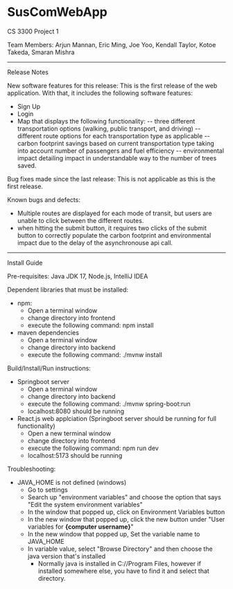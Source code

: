 # SusComWebApp
CS 3300 Project 1

Team Members: Arjun Mannan, Eric Ming, Joe Yoo, Kendall Taylor, Kotoe Takeda, Smaran Mishra

--------------------------------------------------------------------------------------------------------------------------

Release Notes

New software features for this release: This is the first release of the web application. With that, it includes the following software features: 
- Sign Up
- Login
- Map that displays the following functionality:
  -- three different transportation options (walking, public transport, and driving)
  -- different route options for each transportation type as applicable
  -- carbon footprint savings based on current transportation type taking into account number of passengers and fuel efficiency
  -- environmental impact detailing impact in understandable way to the number of trees saved.

Bug fixes made since the last release: This is not applicable as this is the first release.

Known bugs and defects:
- Multiple routes are displayed for each mode of transit, but users are unable to click between the different routes.
- when hitting the submit button, it requires two clicks of the submit button to correctly populate the carbon footprint and environmental impact due to the delay of the asynchronouse api call.

--------------------------------------------------------------------------------------------------------------------------

Install Guide  

Pre-requisites: Java JDK 17, Node.js, IntelliJ IDEA

Dependent libraries that must be installed:
- npm:
    - Open a terminal window
    - change directory into frontend
    - execute the following command: npm install
- maven dependencies
    - Open a terminal window
    - change directory into backend
    - execute the following command: ./mvnw install

Build/Install/Run instructions: 
- Springboot server
    - Open a terminal window
    - change directory into backend
    - execute the following command: ./mvnw spring-boot:run
    - localhost:8080 should be running
- React.js web applciation (Springboot server should be running for full functionality)
    - Open a new terminal window
    - change directory into frontend
    - execute the following command: npm run dev
    - localhost:5173 should be running

Troubleshooting:
- JAVA_HOME is not defined (windows)
    - Go to settings
    - Search up "environment variables" and choose the option that says "Edit the system environment variables"
    - In the window that popped up, click on Environment Variables button
    - In the new window that popped up, click the new button under "User variables for __{computer username}__"
    - In the new window that popped up, Set the variable name to JAVA_HOME
    - In variable value, select "Browse Directory" and then choose the java version that's installed
        - Normally java is installed in C://Program Files, however if installed somewhere else, you have to find it and select that directory.
